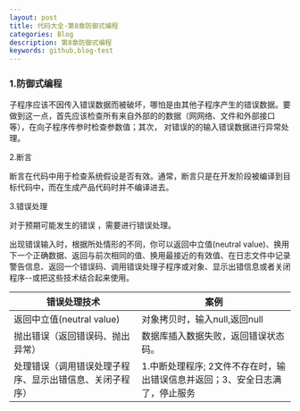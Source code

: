 ```yaml
---
layout: post
title: 代码大全-第8章防御式编程
categories: Blog
description: 第8章防御式编程
keywords: github,blog-test
---
```


### 1.防御式编程

子程序应该不因传入错误数据而被破坏，哪怕是由其他子程序产生的错误数据。要做到这一点，首先应该检查所有来自外部的的数据（网网络、文件和外部接口等），在向子程序传参时检查参数值；其次， 对错误的的输入错误数据进行异常处理。

2.断言

断言在代码中用于检查系统假设是否有效。通常，断言只是在开发阶段被编译到目标代码中，而在生成产品代码时并不编译进去。



3.错误处理

对于预期可能发生的错误 ，需要进行错误处理。

出现错误输入时，根据所处情形的不同，你可以返回中立值(neutral value)、换用下一个正确数据、返回与前次相同的值、换用最接近的有效值、在日志文件中记录警告信息、返回一个错误码、调用错误处理子程序或对象、显示出错信息或者关闭程序--或把这些技术结合起来使用。

| 错误处理技术                                             | 案例                                                         |
| -------------------------------------------------------- | ------------------------------------------------------------ |
| 返回中立值(neutral value)                                | 对象拷贝时，输入null,返回null                                |
| 抛出错误（返回错误码、抛出异常）                         | 数据库插入数据失败，返回错误状态码。                         |
| 处理错误（调用错误处理子程序、显示出错信息、关闭子程序） | 1.中断处理程序; 2文件不存在时，输出错误信息并返回；3、安全日志满了，停止服务 |

